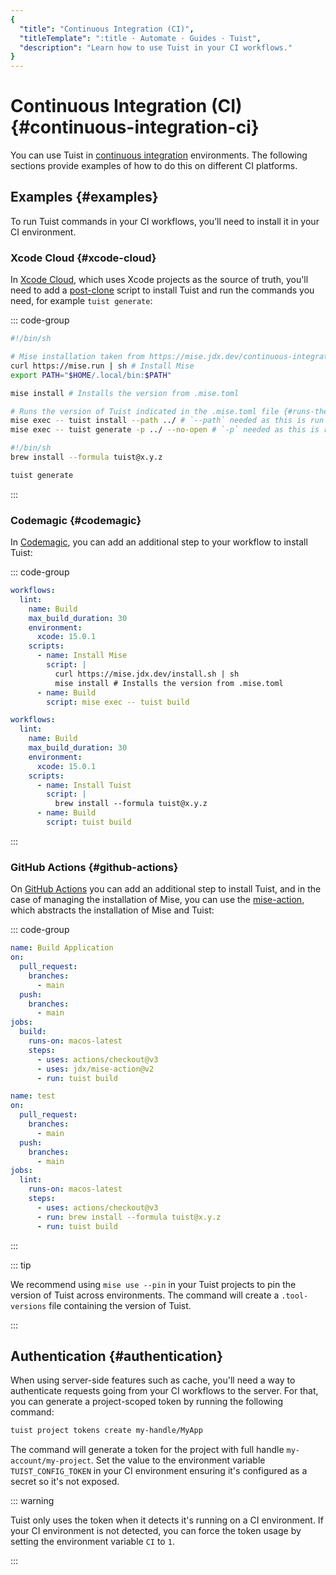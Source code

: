 ```yaml
---
{
  "title": "Continuous Integration (CI)",
  "titleTemplate": ":title · Automate · Guides · Tuist",
  "description": "Learn how to use Tuist in your CI workflows."
}
---
```

# Continuous Integration (CI) {#continuous-integration-ci}

You can use Tuist in [continuous integration](https://en.wikipedia.org/wiki/Continuous_integration) environments. The following sections provide examples of how to do this on different CI platforms.

## Examples {#examples}

To run Tuist commands in your CI workflows, you’ll need to install it in your CI environment.

### Xcode Cloud {#xcode-cloud}

In [Xcode Cloud](https://developer.apple.com/xcode-cloud/), which uses Xcode projects as the source of truth, you'll need to add a [post-clone](https://developer.apple.com/documentation/xcode/writing-custom-build-scripts#Create-a-custom-build-script) script to install Tuist and run the commands you need, for example `tuist generate`:

::: code-group

```bash [Mise]
#!/bin/sh

# Mise installation taken from https://mise.jdx.dev/continuous-integration.html#xcode-cloud
curl https://mise.run | sh # Install Mise
export PATH="$HOME/.local/bin:$PATH"

mise install # Installs the version from .mise.toml

# Runs the version of Tuist indicated in the .mise.toml file {#runs-the-version-of-tuist-indicated-in-the-misetoml-file}
mise exec -- tuist install --path ../ # `--path` needed as this is run from within the `ci_scripts` directory
mise exec -- tuist generate -p ../ --no-open # `-p` needed as this is run from within the `ci_scripts` directory
```
```bash [Homebrew]
#!/bin/sh
brew install --formula tuist@x.y.z

tuist generate
```
<!-- -->
:::
### Codemagic {#codemagic}

In [Codemagic](https://codemagic.io), you can add an additional step to your workflow to install Tuist:

::: code-group
```yaml [Mise]
workflows:
  lint:
    name: Build
    max_build_duration: 30
    environment:
      xcode: 15.0.1
    scripts:
      - name: Install Mise
        script: |
          curl https://mise.jdx.dev/install.sh | sh
          mise install # Installs the version from .mise.toml
      - name: Build
        script: mise exec -- tuist build
```
```yaml [Homebrew]
workflows:
  lint:
    name: Build
    max_build_duration: 30
    environment:
      xcode: 15.0.1
    scripts:
      - name: Install Tuist
        script: |
          brew install --formula tuist@x.y.z
      - name: Build
        script: tuist build
```
<!-- -->
:::

### GitHub Actions {#github-actions}

On [GitHub Actions](https://docs.github.com/en/actions) you can add an additional step to install Tuist, and in the case of managing the installation of Mise, you can use the [mise-action](https://github.com/jdx/mise-action), which abstracts the installation of Mise and Tuist:

::: code-group
```yaml [Mise]
name: Build Application
on:
  pull_request:
    branches:
      - main
  push:
    branches:
      - main
jobs:
  build:
    runs-on: macos-latest
    steps:
      - uses: actions/checkout@v3
      - uses: jdx/mise-action@v2
      - run: tuist build
```
```yaml [Homebrew]
name: test
on:
  pull_request:
    branches:
      - main
  push:
    branches:
      - main
jobs:
  lint:
    runs-on: macos-latest
    steps:
      - uses: actions/checkout@v3
      - run: brew install --formula tuist@x.y.z
      - run: tuist build
```
<!-- -->
:::

::: tip
<!-- -->
We recommend using `mise use --pin` in your Tuist projects to pin the version of Tuist across environments. The command will create a `.tool-versions` file containing the version of Tuist.
<!-- -->
:::

## Authentication {#authentication}

When using server-side features such as <LocalizedLink href="/guides/features/cache">cache</LocalizedLink>, you'll need a way to authenticate requests going from your CI workflows to the server. For that, you can generate a project-scoped token by running the following command:

```bash
tuist project tokens create my-handle/MyApp
```

The command will generate a token for the project with full handle `my-account/my-project`. Set the value to the environment variable
`TUIST_CONFIG_TOKEN` in your CI environment ensuring it's configured as a secret so it's not exposed.

::: warning
<!-- -->
Tuist only uses the token when it detects it's running on a CI environment. If your CI environment is not detected, you can force the token usage by setting the environment variable `CI` to `1`.
<!-- -->
:::
